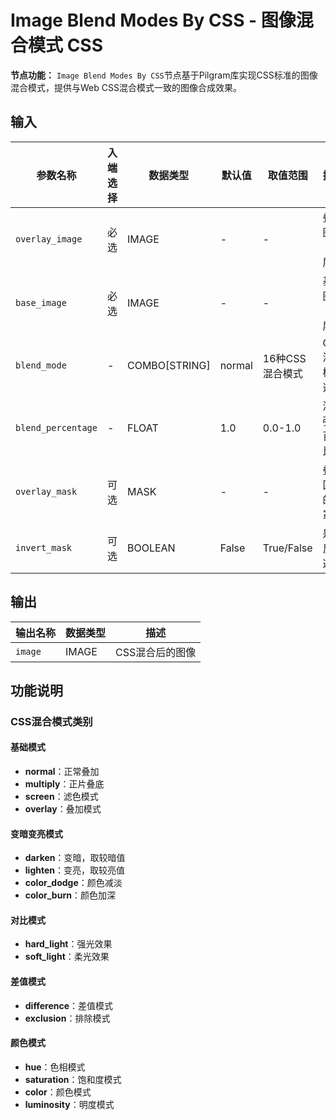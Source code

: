 # Image Blend Modes By CSS - 图像混合模式 CSS

**节点功能：** `Image Blend Modes By CSS`节点基于Pilgram库实现CSS标准的图像混合模式，提供与Web CSS混合模式一致的图像合成效果。

## 输入

| 参数名称 | 入端选择 | 数据类型 | 默认值 | 取值范围 | 描述 |
| -------- | -------- | -------- | ------ | -------- | ---- |
| `overlay_image` | 必选 | IMAGE | - | - | 叠加图像（上层） |
| `base_image` | 必选 | IMAGE | - | - | 基础图像（下层） |
| `blend_mode` | - | COMBO[STRING] | normal | 16种CSS混合模式 | CSS混合模式选择 |
| `blend_percentage` | - | FLOAT | 1.0 | 0.0-1.0 | 混合强度百分比 |
| `overlay_mask` | 可选 | MASK | - | - | 叠加区域的遮罩 |
| `invert_mask` | 可选 | BOOLEAN | False | True/False | 是否反转遮罩 |

## 输出

| 输出名称 | 数据类型 | 描述 |
|---------|----------|------|
| `image` | IMAGE | CSS混合后的图像 |

## 功能说明

### CSS混合模式类别
#### 基础模式
- **normal**：正常叠加
- **multiply**：正片叠底
- **screen**：滤色模式
- **overlay**：叠加模式

#### 变暗变亮模式
- **darken**：变暗，取较暗值
- **lighten**：变亮，取较亮值
- **color_dodge**：颜色减淡
- **color_burn**：颜色加深

#### 对比模式
- **hard_light**：强光效果
- **soft_light**：柔光效果

#### 差值模式
- **difference**：差值模式
- **exclusion**：排除模式

#### 颜色模式
- **hue**：色相模式
- **saturation**：饱和度模式
- **color**：颜色模式
- **luminosity**：明度模式